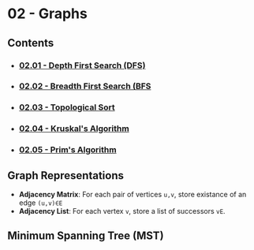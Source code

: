 # 02 - Graphs

## Contents
- ### [02.01 - Depth First Search (DFS)](02.01%20-%20Depth%20First%20Search%20(DFS))
- ### [02.02 - Breadth First Search (BFS](02.02%20-%20Breadth%20First%20Search%20(BFS))
- ### [02.03 - Topological Sort](02.03%20-%20Topological%20Sort)
- ### [02.04 - Kruskal's Algorithm](02.04%20-%20Kruskal's%20Algorithm)
- ### [02.05 - Prim's Algorithm](02.04%20-%20Prim's%20Algorithm)

## Graph Representations
- **Adjacency Matrix**: For each pair of vertices `u,v`, store existance of an edge `(u,v)∈E`
- **Adjacency List**: For each vertex `v`, store a list of successors `vE`.

## Minimum Spanning Tree (MST)